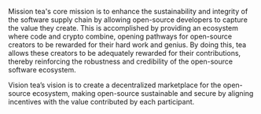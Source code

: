 Mission
tea's core mission is to enhance the sustainability and integrity of the software supply chain by allowing open-source developers to capture the value they create. This is accomplished by providing an ecosystem where code and crypto combine, opening pathways for open-source creators to be rewarded for their hard work and genius. By doing this, tea allows these creators to be adequately rewarded for their contributions, thereby reinforcing the robustness and credibility of the open-source software ecosystem.

Vision
tea’s vision is to create a decentralized marketplace for the open-source ecosystem, making open-source sustainable and secure by aligning incentives with the value contributed by each participant.
